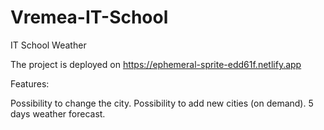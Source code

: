 # Vremea-IT-School
IT School Weather

The project is deployed on https://ephemeral-sprite-edd61f.netlify.app

Features:

Possibility to change the city.
Possibility to add new cities (on demand). 
5 days weather forecast.
